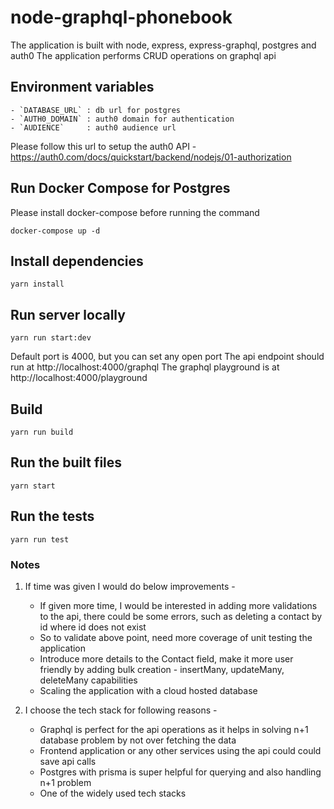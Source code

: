 # node-graphql-phonebook
The application is built with node, express, express-graphql, postgres and auth0
The application performs CRUD operations on graphql api

## Environment variables
    - `DATABASE_URL` : db url for postgres
    - `AUTH0_DOMAIN` : auth0 domain for authentication
    - `AUDIENCE`     : auth0 audience url 

Please follow this url to setup the auth0 API - https://auth0.com/docs/quickstart/backend/nodejs/01-authorization

## Run Docker Compose for Postgres
Please install docker-compose before running the command

`docker-compose up -d`

## Install dependencies
`yarn install`

## Run server locally
`yarn run start:dev`

Default port is 4000, but you can set any open port
The api endpoint should run at http://localhost:4000/graphql
The graphql playground is at http://localhost:4000/playground

## Build
`yarn run build`

## Run the built files
`yarn start`

## Run the tests
`yarn run test`

### Notes
1. If time was given I would do below improvements -
    - If given more time, I would be interested in adding more validations to the api, there could be some errors, such as deleting a contact by id where id does not exist
    - So to validate above point, need more coverage of unit testing the application
    - Introduce more details to the Contact field, make it more user friendly by adding bulk creation - insertMany, updateMany, deleteMany capabilities
    - Scaling the application with a cloud hosted database

2. I choose the tech stack for following reasons -
    - Graphql is perfect for the api operations as it helps in solving n+1 database problem by not over fetching the data
    - Frontend application or any other services using the api could could save api calls
    - Postgres with prisma is super helpful for querying and also handling n+1 problem
    - One of the widely used tech stacks
